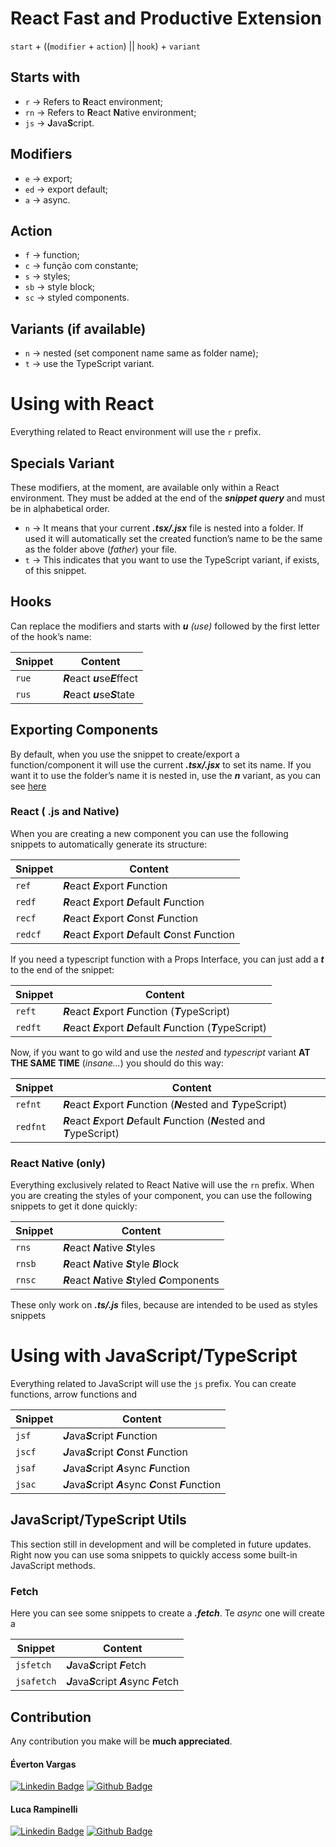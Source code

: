 # React Fast and Productive Extension

`start` + ((`modifier` + `action`) || `hook`) + `variant`

## Starts with

- `r`  → Refers to **R**eact environment;
- `rn` → Refers to **R**eact **N**ative environment;
- `js` → **J**ava**S**cript.

## Modifiers

- `e` → export;
- `ed` → export default;
- `a` → async.

## Action

- `f` → function;
- `c` → função com constante;
- `s` → styles;
- `sb` → style block;
- `sc` → styled components.

## Variants (if available)

- `n` → nested (set component name same as folder name);
- `t` → use the TypeScript variant.

# Using with React

Everything related to React environment will use the `r` prefix.

## Specials Variant

These modifiers, at the moment, are available only within a React environment. They must be added at the end of the ***snippet query*** and must be in alphabetical order.

- `n` → It means that your current ***.tsx/.jsx*** file is nested into a folder. If used it will automatically set the created function’s name to be the same as the folder above (*father*) your file.
- `t` → This indicates that you want to use the TypeScript variant, if exists, of this snippet.

## Hooks

Can replace the modifiers and starts with ***u** (use)* followed by the first letter of the hook’s name:

| Snippet | Content |
| --- | --- |
| `rue` | ***R***eact ***u***se***E***ffect |
| `rus` | ***R***eact ***u***se***S***tate |

## Exporting Components

By default, when you use the snippet to create/export a function/component it will use the current ***.tsx/.jsx*** to set its name. If you want it to use the folder’s name it is nested in, use the ***n*** variant, as you can see [here](https://github.com/evertonvargas/react-snippets-extension/tree/vscode-extension#specials-variant)

### React ( .js and Native)

When you are creating a new component you can use the following snippets to automatically generate its structure: 

| Snippet | Content |
| --- | --- |
| `ref` | ***R***eact ***E***xport ***F***unction |
| `redf` | ***R***eact ***E***xport ***D***efault ***F***unction |
| `recf` | ***R***eact ***E***xport ***C***onst ***F***unction |
| `redcf` | ***R***eact ***E***xport ***D***efault ***C***onst ***F***unction |

If you need a typescript function with a Props Interface, you can just add a ***t*** to the end of the snippet:

| Snippet | Content |
| --- | --- |
| `reft` | ***R***eact ***E***xport ***F***unction (***T***ypeScript) |
| `redft` | ***R***eact ***E***xport ***D***efault ***F***unction (***T***ypeScript) |

Now, if you want to go wild and use the *nested* and *typescript* variant **AT THE SAME TIME** (*insane…*) you should do this way:

| Snippet | Content |
| --- | --- |
| `refnt` | ***R***eact ***E***xport ***F***unction (***N***ested and ***T***ypeScript) |
| `redfnt` | ***R***eact ***E***xport ***D***efault ***F***unction (***N***ested and ***T***ypeScript) |

### React Native (only)

Everything exclusively related to React Native will use the `rn` prefix. When you are creating the styles of your component, you can use the following snippets to get it done quickly: 

| Snippet | Content |
| --- | --- |
|`rns`| ***R***eact ***N***ative ***S***tyles |
|`rnsb` | ***R***eact ***N***ative ***S***tyle ***B***lock |
|`rnsc` | ***R***eact ***N***ative ***S***tyled ***C***omponents |

These only work on ***.ts/.js*** files, because are intended to be used as styles snippets

# Using with JavaScript/TypeScript

Everything related to JavaScript will use the `js` prefix. You can create functions,  arrow functions and 

| Snippet | Content |
| --- | --- |
| `jsf` | ***J***ava***S***cript ***F***unction |
| `jscf` | ***J***ava***S***cript ***C***onst ***F***unction |
| `jsaf` | ***J***ava***S***cript ***A***sync ***F***unction |
| `jsac` | ***J***ava***S***cript ***A***sync ***C***onst ***F***unction |

## JavaScript/TypeScript Utils

This section still in development and will be completed in future updates. Right now you can use soma snippets to quickly access some built-in JavaScript methods.

### Fetch

Here you can see some snippets to create a ***.fetch***. Te *async* one will create a 

| Snippet | Content |
| --- | --- |
| `jsfetch` | ***J***ava***S***cript ***F***etch |
| `jsafetch` | ***J***ava***S***cript ***A***sync ***F***etch |

## Contribution
Any contribution you make will be **much appreciated**.

#### Éverton Vargas

[![Linkedin Badge](https://img.shields.io/badge/-Linkedin-blue?style=flat-square&logo=Linkedin&logoColor=white&link=https://www.linkedin.com/in/https://www.linkedin.com/in/everton-vargas/)](https://www.linkedin.com/in/everton-vargas/) 
[![Github Badge](https://img.shields.io/badge/-github.com//evertonvargas-black?style=flat-square&logo=Github&logoColor=white)](https://github.com/evertonvargas)

#### Luca Rampinelli
[![Linkedin Badge](https://img.shields.io/badge/-Linkedin-blue?style=flat-square&logo=Linkedin&logoColor=white&link=https://www.linkedin.com/in/https://www.linkedin.com/in/lucarampi/)](https://www.linkedin.com/in/lucarampi/) 
[![Github Badge](https://img.shields.io/badge/-github.com//lucarampi-black?style=flat-square&logo=Github&logoColor=white)](https://github.com/lucarampi)
